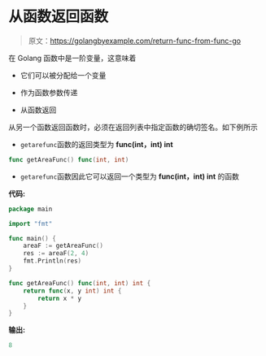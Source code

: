 # 从函数返回函数

> 原文：<https://golangbyexample.com/return-func-from-func-go>

在 Golang 函数中是一阶变量，这意味着

*   它们可以被分配给一个变量

*   作为函数参数传递

*   从函数返回

从另一个函数返回函数时，必须在返回列表中指定函数的确切签名。如下例所示

*   `getarefunc`函数的返回类型为 **func(int，int) int**

```go
func getAreaFunc() func(int, int)
```

*   `getarefunc`函数因此它可以返回一个类型为 **func(int，int) int** 的函数

**代码:**

```go
package main

import "fmt"

func main() {
    areaF := getAreaFunc()
    res := areaF(2, 4)
    fmt.Println(res)
}

func getAreaFunc() func(int, int) int {
    return func(x, y int) int {
        return x * y
    }
}
```

**输出:**

```go
8
```